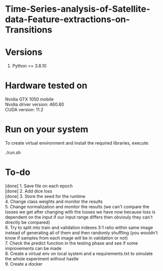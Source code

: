 # Time-Series-analysis-of-Satellite-data-Feature-extractions-on-Transitions

# Versions
1. Python == 3.8.10

# Hardware tested on

Nvidia GTX 1050 mobile<br>
Nvidia driver version: 460.80<br>
CUDA version: 11.2<br>

# Run on your system

To create virtual environment and install the required libraries, execute: <br>

./run.sh


# To-do
[done] 1. Save file on each epoch<br>
[done] 2. Add dice loss<br>
[done] 3. Store the seed for the runtime<br>
4. Change class weights and monitor the results<br>
5. Change normalization and monitor the results (we can't compare the losses we get after changing with the losses we have now because loss is dependent on the input if our input range differs then obviouly they can't directly be compared)<br>
6. Try to split into train and validation indexes 3:1 ratio within same image instead of generating all of them and then randomly shuffling (you wouldn't know if samples from each image will be in validation or not)<br>
7. Check the predict function in the testing phase and see if some improvements can be made <br>
8. Create a virtual env on local system and a requirements.txt to simulate the whole experiment without hastle <br>
9. Create a docker <br>

